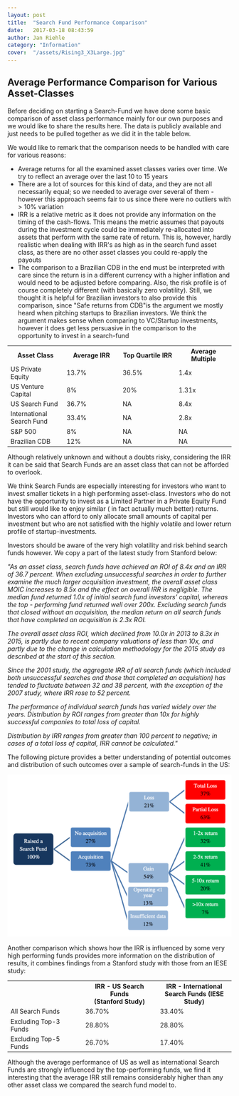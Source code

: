 ```yaml
---
layout: post
title:  "Search Fund Performance Comparison"
date:   2017-03-18 08:43:59
author: Jan Riehle
category: "Information"
cover:  "/assets/Rising3_X3Large.jpg"
---
```


<h2>Average Performance Comparison for Various Asset-Classes</h2>

<p>Before deciding on starting a Search-Fund we have done some basic comparison of asset class performance mainly for our own purposes and we would like to share the results here. The data is publicly available and just needs to be pulled together as we did it in the table below.</p>

<p>We would like to remark that the comparison needs to be handled with care for various reasons:</p>

<ul>
<li>Average returns for all the examined asset classes varies over time. We try to reflect an average over the last 10 to 15 years</li>

<li>There are a lot of sources for this kind of data, and they are not all necessarily equal; so we needed to average over several of them - however this approach seems fair to us since there were no outliers with > 10% variation</li>

<li>IRR is a relative metric as it does not provide any information on the timing of the cash-flows. This means the metric assumes that payouts during the investment cycle could be immediately re-allocated into assets that perform with the same rate of return. This is, however, hardly realistic when dealing with IRR's as high as in the search fund asset class, as there are no other asset classes you could re-apply the payouts</li>

<li>The comparison to a Brazilian CDB in the end must be interpreted with care since the return is in a different currency with a higher inflation and would need to be adjusted before comparing. Also, the risk profile is of course completely different (with basically zero volatility). Still, we thought it is helpful for Brazilian investors to also provide this comparison, since "Safe returns from CDB"is the argument we mostly heard when pitching startups to Brazilian investors. We think the argument makes sense when comparing to VC/Startup investments, however it does get less persuasive in the comparison to the opportunity to invest in a search-fund</li>
</ul>

<table cellspacing="0" cellpadding="0">
  <tr>
    <th style="width: 25%;">Asset Class</th><th style="width: 25%;">Average IRR</th><th style="width: 25%;">Top Quartile IRR
</th><th style="width: 25%;">Average Multiple</th>
  </tr>
  <tr class="even">
    <td>US Private Equity</td><td>13.7%</td><td>36.5%</td><td>1.4x</td>
  </tr>

  <tr>
    <td>US Venture Capital</td><td>8%</td><td>20%</td><td>1.31x</td>
  </tr>

  <tr>
    <td>US Search Fund</td><td>36.7%</td><td>NA</td><td>8.4x</td>
  </tr>
  <tr>
    <td>International Search Fund</td><td>33.4%</td><td>NA</td><td>2.8x</td>
  </tr>
  <tr>
    <td>S&P 500</td><td>8%</td><td>NA</td><td>NA</td>
  </tr>
  <tr>
    <td>Brazilian CDB</td><td>12%</td><td>NA</td><td>NA</td>
  </tr>
</table>


<p>
Although relatively unknown and without a doubts risky, considering the IRR it can be said that Search Funds are an asset class that can not be afforded to overlook.</p>

<p>
We think Search Funds are especially interesting for investors who want to invest smaller tickets in a high performing asset-class. Investors who do not have the opportunity to invest as a Limited Partner in a Private Equity Fund but still would like to enjoy similar ( in fact actually much better) returns. Investors who can afford to only allocate small amounts of capital per investment but who are not satisfied with the highly volatile and lower return profile of startup-investments.</p>

<p>Investors should be aware of the very high volatility and risk behind search funds however. We copy a part of the latest study from Stanford below:</p>

<p><i>"As an asset class, search funds have achieved an ROI of 8.4x and an IRR of 36.7 percent. When excluding unsuccessful searches in order to further examine the much larger acquisition investment, the overall asset class MOIC increases to 8.5x and the effect on overall IRR is negligible. The median fund returned 1.0x of initial search fund investors’ capital, whereas the top - performing fund returned well over 200x. Excluding search funds that closed without an acquisition, the median return on all search funds that have completed an acquisition is 2.3x ROI.

The overall asset class ROI, which declined from 10.0x in 2013 to 8.3x in 2015, is partly due to recent company valuations of less than 10x, and partly due to the change in calculation methodology for the 2015 study as described at the start of this section.

Since the 2001 study, the aggregate IRR of all search funds (which included both unsuccessful searches and those that completed an acquisition) has tended to fluctuate between 32 and 38 percent, with the exception of the 2007 study, where IRR rose to 52 percent.

The performance of individual search funds has varied widely over the years. Distribution by ROI ranges from greater than 10x for highly successful companies to total loss of capital.

Distribution by IRR ranges from greater than 100 percent to negative; in cases of a total loss of capital, IRR cannot be calculated."</i></p>

<p>The following picture provides a better understanding of potential outcomes and distribution of such outcomes over a sample of search-funds in the US:</p>

<img src="/assets/outcomes.png">

<p>Another comparison which shows how the IRR is influenced by some very high performing funds provides more information on the distribution of results, it combines findings from a Stanford study with those from an IESE study:</p>

<table cellspacing="0" cellpadding="0">
  <tr>
    <th style="width: 33%;"></th><th style="width: 33%;">IRR - US Search Funds <br> (Stanford Study)</th><th style="width: 33%;">IRR - International Search Funds (IESE Study)</th>
  </tr>

  <tr class="even">
    <td>All Search Funds</td>
    <td>36.70%</td>
    <td>33.40%</td>
  </tr>

  <tr>
    <td>Excluding Top-3 Funds</td>
    <td>28.80%</td>
    <td>28.80%</td>
  </tr>

  <tr>
    <td>Excluding Top-5 Funds</td>
    <td>26.70%</td>
    <td>17.40%</td>
  </tr>
  </table>

<p>Although the average performance of US as well as international Search Funds are strongly influenced by the top-performing funds, we find it interesting that the average IRR still remains considerably higher than any other asset class we compared the search fund model to.</p>
